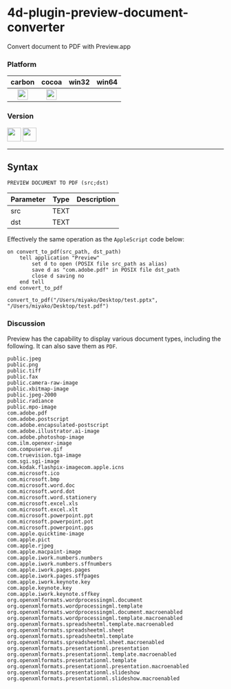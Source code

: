 # 4d-plugin-preview-document-converter
Convert document to PDF with Preview.app

### Platform

| carbon | cocoa | win32 | win64 |
|:------:|:-----:|:---------:|:---------:|
|<img src="https://cloud.githubusercontent.com/assets/1725068/22371562/1b091f0a-e4db-11e6-8458-8653954a7cce.png" width="24" height="24" />|<img src="https://cloud.githubusercontent.com/assets/1725068/22371562/1b091f0a-e4db-11e6-8458-8653954a7cce.png" width="24" height="24" />|||

### Version

<img src="https://cloud.githubusercontent.com/assets/1725068/18940649/21945000-8645-11e6-86ed-4a0f800e5a73.png" width="32" height="32" /> <img src="https://cloud.githubusercontent.com/assets/1725068/18940648/2192ddba-8645-11e6-864d-6d5692d55717.png" width="32" height="32" />

---

## Syntax

```
PREVIEW DOCUMENT TO PDF (src;dst)
```

Parameter|Type|Description
------------|------------|----
src|TEXT|
dst|TEXT|

Effectively the same operation as the ``AppleScript`` code below:

```applescript
on convert_to_pdf(src_path, dst_path)
	tell application "Preview"
		set d to open (POSIX file src_path as alias)
		save d as "com.adobe.pdf" in POSIX file dst_path
		close d saving no
	end tell
end convert_to_pdf

convert_to_pdf("/Users/miyako/Desktop/test.pptx", "/Users/miyako/Desktop/test.pdf")
```

### Discussion

Preview has the capability to display various document types, including the following. It can also save them as ``PDF``.

```
public.jpeg
public.png
public.tiff
public.fax
public.camera-raw-image
public.xbitmap-image
public.jpeg-2000
public.radiance
public.mpo-image
com.adobe.pdf
com.adobe.postscript
com.adobe.encapsulated-postscript
com.adobe.illustrator.ai-image
com.adobe.photoshop-image
com.ilm.openexr-image
com.compuserve.gif
com.truevision.tga-image
com.sgi.sgi-image
com.kodak.flashpix-imagecom.apple.icns
com.microsoft.ico
com.microsoft.bmp
com.microsoft.word.doc
com.microsoft.word.dot
com.microsoft.word.stationery
com.microsoft.excel.xls
com.microsoft.excel.xlt
com.microsoft.powerpoint.ppt
com.microsoft.powerpoint.pot
com.microsoft.powerpoint.pps
com.apple.quicktime-image
com.apple.pict
com.apple.rjpeg
com.apple.macpaint-image
com.apple.iwork.numbers.numbers
com.apple.iwork.numbers.sffnumbers
com.apple.iwork.pages.pages
com.apple.iwork.pages.sffpages
com.apple.iwork.keynote.key
com.apple.keynote.key
com.apple.iwork.keynote.sffkey
org.openxmlformats.wordprocessingml.document
org.openxmlformats.wordprocessingml.template
org.openxmlformats.wordprocessingml.document.macroenabled
org.openxmlformats.wordprocessingml.template.macroenabled
org.openxmlformats.spreadsheetml.template.macroenabled
org.openxmlformats.spreadsheetml.sheet
org.openxmlformats.spreadsheetml.template
org.openxmlformats.spreadsheetml.sheet.macroenabled
org.openxmlformats.presentationml.presentation
org.openxmlformats.presentationml.template.macroenabled
org.openxmlformats.presentationml.template
org.openxmlformats.presentationml.presentation.macroenabled
org.openxmlformats.presentationml.slideshow
org.openxmlformats.presentationml.slideshow.macroenabled
```
